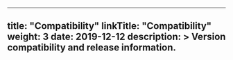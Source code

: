 
---
title: "Compatibility"
linkTitle: "Compatibility"
weight: 3
date: 2019-12-12
description: >
  Version compatibility and release information.
---

